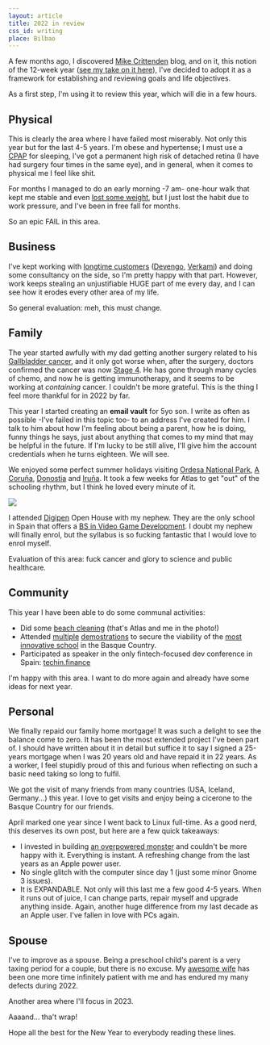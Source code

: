 ```yaml
---
layout: article
title: 2022 in review
css_id: writing
place: Bilbao
---
```

A few months ago, I discovered [Mike Crittenden](https://critter.blog/) blog, and on it, this notion of the 12-week year ([see my take on it here](/writing-on/life-framework)), I've decided to adopt it as a framework for establishing and reviewing goals and life objectives. 

As a first step, I'm using it to review this year, which will die in a few hours. 

## Physical 

This is clearly the area where I have failed most miserably. Not only this year but for the last 4-5 years. I'm obese and hypertense; I must use a [CPAP](https://www.wikiwand.com/en/Continuous_positive_airway_pressure) for sleeping, I've got a permanent high risk of detached retina (I have had surgery four times in the same eye), and in general, when it comes to physical me I feel like shit. 

For months I managed to do an early morning -7 am- one-hour walk that kept me stable and even [lost some weight](https://twitter.com/_aitor/status/1443480066453872646), but I just lost the habit due to work pressure, and I've been in free fall for months.

So an epic FAIL in this area.

## Business

I've kept working with [longtime customers](https://twitter.com/_aitor/status/1608058119539539969) ([Devengo](https://devengo.com/), [Verkami](https://www.verkami.com/)) and doing some consultancy on the side, so I'm pretty happy with that part. 
However, work keeps stealing an unjustifiable HUGE part of me every day, and I can see how it erodes every other area of my life.

So general evaluation: meh, this must change.

## Family

The year started awfully with my dad getting another surgery related to his [Gallbladder cancer](https://twitter.com/_aitor/status/1083405371308470272), and it only got worse when, after the surgery, doctors confirmed the cancer was now [Stage 4](https://twitter.com/_aitor/status/1525195876423151616). He has gone through many cycles of chemo, and now he is getting immunotherapy, and it seems to be working at _containing_ cancer. I couldn't be more grateful. This is the thing I feel more thankful for in 2022 by far.

This year I started creating an **email vault** for 5yo son. I write as often as possible -I've failed in this topic too- to an address I've created for him. I talk to him about how I'm feeling about being a parent, how he is doing, funny things he says, just about anything that comes to my mind that may be helpful in the future. If I'm lucky to be still alive, I'll give him the account credentials when he turns eighteen. We will see.

We enjoyed some perfect summer holidays visiting [Ordesa National Park](https://www.wikiwand.com/en/Ordesa_y_Monte_Perdido_National_Park), [A Coruña](https://www.wikiwand.com/en/A_Coru%C3%B1a), [Donostia](https://www.wikiwand.com/en/San_Sebasti%C3%A1n) and [Iruña](https://www.wikiwand.com/en/Pamplona). It took a few weeks for Atlas to get "out" of the schooling rhythm, but I think he loved every minute of it.

![](https://aitor.is/images/ordesa.jpeg)

I attended [Digipen](https://www.digipen.es/) Open House with my nephew. They are the only school in Spain that offers a [BS in Video Game Development](https://www.digipen.es/academics/bs-in-computer-science-in-real-time-interactive-simulation). I doubt my nephew will finally enrol, but the syllabus is so fucking fantastic that I would love to enrol myself.

Evaluation of this area: fuck cancer and glory to science and public healthcare.

## Community

This year I have been able to do some communal activities: 

* Did some [beach cleaning](https://www.deia.eus/bizkaia/2022/10/31/cerca-300-voluntarios-retiran-residuos-6177328.html) (that's Atlas and me in the photo!)
* Attended [multiple](https://www.deia.eus/bizkaia/2022/12/29/familias-colegio-osotu-guenes-hablaran-6321202.html) [demostrations](https://www.deia.eus/bizkaia/2022/11/12/familias-colegio-osotu-vuelven-manifestarse-6221561.html) to secure the viability of the [most innovative school](https://osotu.org/) in the Basque Country.
* Participated as speaker in the only fintech-focused dev conference in Spain: [techin.finance](https://techin.finance/)

I'm happy with this area. I want to do more again and already have some ideas for next year.

## Personal

We finally repaid our family home mortgage! It was such a delight to see the balance come to zero. It has been the most extended project I've been part of. I should have written about it in detail but suffice it to say I signed a 25-years mortgage when I was 20 years old and have repaid it in 22 years. As a worker, I feel stupidly proud of this and furious when reflecting on such a basic need taking so long to fulfil.

We got the visit of many friends from many countries (USA, Iceland, Germany...) this year. I love to get visits and enjoy being a cicerone to the Basque Country for our friends.

April marked one year since I went back to Linux full-time. As a good nerd, this deserves its own post, but here are a few quick takeaways: 

* I invested in building [an overpowered monster](https://pcpartpicker.com/user/_aitor/saved/8vkz6h) and couldn't be more happy with it. Everything is instant. A refreshing change from the last years as an Apple power user. 
* No single glitch with the computer since day 1 (just some minor Gnome 3 issues).
* It is EXPANDABLE. Not only will this last me a few good 4-5 years. When it runs out of juice, I can change parts, repair myself and upgrade anything inside. Again, another huge difference from my last decade as an Apple user. I've fallen in love with PCs again. 


## Spouse

I've to improve as a spouse. Being a preschool child's parent is a very taxing period for a couple, but there is no excuse. My [awesome wife](http://aitor.is/loving-bego/) has been one more time infinitely patient with me and has endured my many defects during 2022. 

Another area where I'll focus in 2023. 


Aaaand... tha't wrap! 

Hope all the best for the New Year to everybody reading these lines. 
